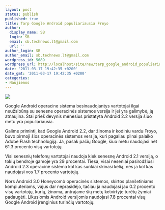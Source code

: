 ```yaml
---
layout: post
status: publish
published: true
title: Tarp Google Android populiariausia Froyo
author:
  display_name: SB
  login: SB
  email: sb.technews.lt@gmail.com
  url: ''
author_login: SB
author_email: sb.technews.lt@gmail.com
wordpress_id: 5689
wordpress_url: http://localhost/site/new/tarp_google_android_populiariausia_froyo/
date: '2011-03-17 19:42:35 +0200'
date_gmt: '2011-03-17 19:42:35 +0200'
categories:
- Naujienos
---
```

<div class="imgright"><img src="http://technews.lt/upload/mmmfroyo.jpg"  /></div>
<p>Google Android operacine sistema besinaudojantys vartotojai ilgai neužsibūna su senesne operacinės sistemos versija ir jei yra galimybė, ją atnaujina. Štai prieš devynis mėnesius pristatyta Android 2.2 versija šiuo metu yra populiariausia.</p>
<p>Galime priminti, kad Google Android 2.2, dar žinoma ir kodiniu vardu Froyo, buvo pirmoji šios operacinės sistemos versija, kuri pagaliau pilnai palaiko Adobe Flash technologiją. Ja, pasak pačių Google, šiuo metu naudojasi net 61.3 procento visų vartotojų.</p>
<p>Visi senesnių telefonų vartotojai naudoja kiek senesnę Android 2.1 versiją, o tokių bendroje gamoje yra 29 procentai. Tiesa, visai neseniai pasirodžiusi Android 2.3 operacinė sistema kol kas sunkiai skinasi kelią, nes ja kol kas naudojasi vos 1.7 procento vartotojų.</p>
<p>Nors Android 3.0 Honeycomb operacinės sistemos, skirtos planšetiniams kompiuteriams, vajus dar neprasidėjo, tačiau ja naudojasi jau 0.2 procento visų vartotojų, kurių, žinoma, antrajame šių metų ketvirtyje turėtų žymiai padaugėti. Likusiomis Android versijomis naudojasi 7.8 procentai visų Google Android įrenginius turinčių vartotojų.<br /></p>
